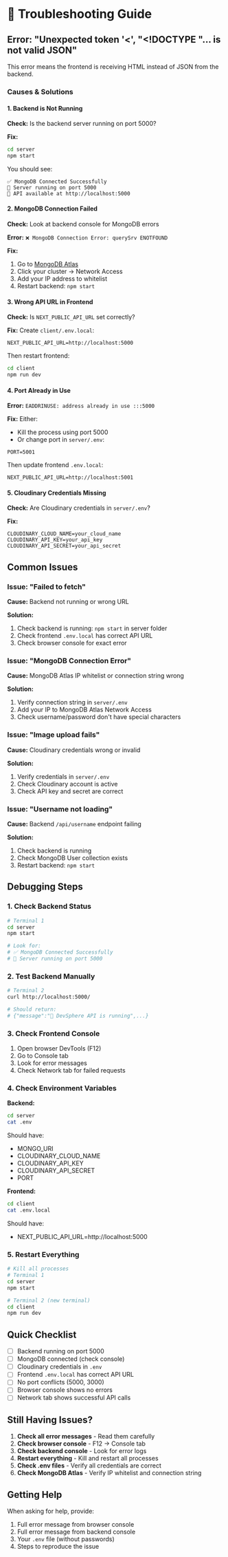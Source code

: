 # 🔧 Troubleshooting Guide

## Error: "Unexpected token '<', "<!DOCTYPE "... is not valid JSON"

This error means the frontend is receiving HTML instead of JSON from the backend.

### Causes & Solutions

#### 1. Backend is Not Running
**Check:** Is the backend server running on port 5000?

**Fix:**
```bash
cd server
npm start
```

You should see:
```
✅ MongoDB Connected Successfully
🚀 Server running on port 5000
📡 API available at http://localhost:5000
```

#### 2. MongoDB Connection Failed
**Check:** Look at backend console for MongoDB errors

**Error:** `❌ MongoDB Connection Error: querySrv ENOTFOUND`

**Fix:**
1. Go to [MongoDB Atlas](https://www.mongodb.com/cloud/atlas)
2. Click your cluster → Network Access
3. Add your IP address to whitelist
4. Restart backend: `npm start`

#### 3. Wrong API URL in Frontend
**Check:** Is `NEXT_PUBLIC_API_URL` set correctly?

**Fix:**
Create `client/.env.local`:
```env
NEXT_PUBLIC_API_URL=http://localhost:5000
```

Then restart frontend:
```bash
cd client
npm run dev
```

#### 4. Port Already in Use
**Error:** `EADDRINUSE: address already in use :::5000`

**Fix:**
Either:
- Kill the process using port 5000
- Or change port in `server/.env`:
```env
PORT=5001
```

Then update frontend `.env.local`:
```env
NEXT_PUBLIC_API_URL=http://localhost:5001
```

#### 5. Cloudinary Credentials Missing
**Check:** Are Cloudinary credentials in `server/.env`?

**Fix:**
```env
CLOUDINARY_CLOUD_NAME=your_cloud_name
CLOUDINARY_API_KEY=your_api_key
CLOUDINARY_API_SECRET=your_api_secret
```

## Common Issues

### Issue: "Failed to fetch"
**Cause:** Backend not running or wrong URL

**Solution:**
1. Check backend is running: `npm start` in server folder
2. Check frontend `.env.local` has correct API URL
3. Check browser console for exact error

### Issue: "MongoDB Connection Error"
**Cause:** MongoDB Atlas IP whitelist or connection string wrong

**Solution:**
1. Verify connection string in `server/.env`
2. Add your IP to MongoDB Atlas Network Access
3. Check username/password don't have special characters

### Issue: "Image upload fails"
**Cause:** Cloudinary credentials wrong or invalid

**Solution:**
1. Verify credentials in `server/.env`
2. Check Cloudinary account is active
3. Check API key and secret are correct

### Issue: "Username not loading"
**Cause:** Backend `/api/username` endpoint failing

**Solution:**
1. Check backend is running
2. Check MongoDB User collection exists
3. Restart backend: `npm start`

## Debugging Steps

### 1. Check Backend Status
```bash
# Terminal 1
cd server
npm start

# Look for:
# ✅ MongoDB Connected Successfully
# 🚀 Server running on port 5000
```

### 2. Test Backend Manually
```bash
# Terminal 2
curl http://localhost:5000/

# Should return:
# {"message":"🚀 DevSphere API is running",...}
```

### 3. Check Frontend Console
1. Open browser DevTools (F12)
2. Go to Console tab
3. Look for error messages
4. Check Network tab for failed requests

### 4. Check Environment Variables
**Backend:**
```bash
cd server
cat .env
```

Should have:
- MONGO_URI
- CLOUDINARY_CLOUD_NAME
- CLOUDINARY_API_KEY
- CLOUDINARY_API_SECRET
- PORT

**Frontend:**
```bash
cd client
cat .env.local
```

Should have:
- NEXT_PUBLIC_API_URL=http://localhost:5000

### 5. Restart Everything
```bash
# Kill all processes
# Terminal 1
cd server
npm start

# Terminal 2 (new terminal)
cd client
npm run dev
```

## Quick Checklist

- [ ] Backend running on port 5000
- [ ] MongoDB connected (check console)
- [ ] Cloudinary credentials in `.env`
- [ ] Frontend `.env.local` has correct API URL
- [ ] No port conflicts (5000, 3000)
- [ ] Browser console shows no errors
- [ ] Network tab shows successful API calls

## Still Having Issues?

1. **Check all error messages** - Read them carefully
2. **Check browser console** - F12 → Console tab
3. **Check backend console** - Look for error logs
4. **Restart everything** - Kill and restart all processes
5. **Check .env files** - Verify all credentials are correct
6. **Check MongoDB Atlas** - Verify IP whitelist and connection string

## Getting Help

When asking for help, provide:
1. Full error message from browser console
2. Full error message from backend console
3. Your `.env` file (without passwords)
4. Steps to reproduce the issue
